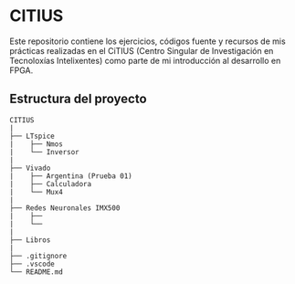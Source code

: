 # CITIUS

Este repositorio contiene los ejercicios, códigos fuente y recursos de mis prácticas realizadas en el CiTIUS (Centro Singular de Investigación en Tecnoloxías Intelixentes) como parte de mi introducción al desarrollo en FPGA.


## Estructura del proyecto 

```
CITIUS
|
├── LTspice
|    ├── Nmos
|    └── Inversor
|
├── Vivado
|    ├── Argentina (Prueba 01)
|    ├── Calculadora 
|    └── Mux4 
|
├── Redes Neuronales IMX500
|    ├──
|    └──  
|
├── Libros
|   
├── .gitignore
├── .vscode 
└── README.md
```
